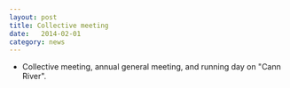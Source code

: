 ```yaml
---
layout: post
title: Collective meeting
date:   2014-02-01
category: news
---
```


* Collective meeting, annual general meeting, and running day on "Cann River".